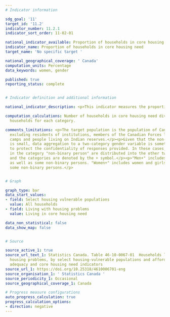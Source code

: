 ```yaml
---
# Indicator information

sdg_goal: '11'
target_id: '11.2'
indicator_number: 11.2.1
indicator_sort_order: 11-02-01

national_indicator_available: Proportion of households in core housing need
indicator_name: Proportion of households in core housing need
target_name: 'No specific target '

national_geographical_coverage: ' Canada'
computation_units: Percentage
data_keywords: women, gender

published: true
reporting_status: complete


# Indicator definition and additional information

national_indicator_description: <p>This indicator measures the proportion of household that lives in core housing need.</p><p><b>Core housing</b> need refers to whether a private household's housing falls below at least one of the indicator thresholds for housing adequacy, affordability or suitability, and would have to spend 30% or more of its total before-tax income to pay the median rent of alternative local housing that is acceptable (attains all three housing indicator thresholds).</p><p><b>Unaffordable housing</b> has shelter costs equal to 30% or more of total before-tax household income.</p><p><b>Unsuitable housing</b> does not have enough bedrooms for the size and composition of resident households according to the National Occupancy Standard (NOS).</p><p><b>Inadequate housing</b> is reported by their residents as requiring major repairs.</p>

computation_calculations: Number of households in core housing need divided by all
  households for each category.

comments_limitations: <p>The target population is the population of Canada's 10 provinces
  excluding residents of institutions, members of the Canadian Forces living in military
  camps and people living on Indian reserves.</p><p>Given that the non-binary population
  is small, data aggregation to a two-category gender variable is sometimes necessary
  to protect the confidentiality of responses provided. In these cases, individuals
  in the category "non-binary person" are distributed into the other two gender categories
  and the categories are denoted by the + symbol.</p><p>"Men+" includes men and boys,
  as well as some non-binary persons. "Women+" includes women and girls, as well as
  some non-binary persons.</p>


# Graph

graph_type: bar
data_start_values:
- field: Select housing vulnerable populations
  value: All households
- field: Living with housing problems
  value: Living in core housing need

data_non_statistical: false
data_show_map: false


# Source

source_active_1: true
source_url_text_1: Statistics Canada. Table 46-10-0067-01  Households living with
  housing problems, by select housing-vulnerable populations and affordability, suitability,
  adequacy and core housing need indicators
source_url_1: https://doi.org/10.25318/4610006701-eng
source_organisation_1: ' Statistics Canada '
source_periodicity_1: Occasional
source_geographical_coverage_1: Canada

# Progress measure configurations
auto_progress_calculation: true
progress_calculation_options:
- direction: negative
---
```


